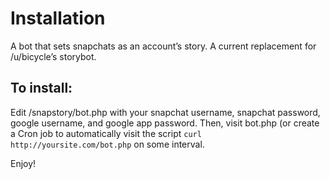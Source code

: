 # Installation

A bot that sets snapchats as an account’s story. A current replacement for /u/bicycle’s storybot.

## To install:
Edit /snapstory/bot.php with your snapchat username, snapchat password, google username, and google app password. Then, visit bot.php (or create a Cron job to automatically visit the script `curl http://yoursite.com/bot.php` on some interval.

Enjoy!
